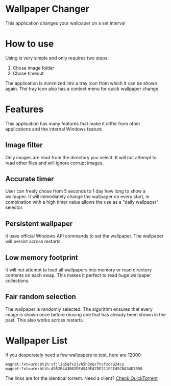 Wallpaper Changer
=================

This application changes your wallpaper on a set interval

How to use
==========

Using is very simple and only requires two steps:

1. Chose image folder
2. Chose timeout

The application is minimized into a tray icon from which it can be shown again.
The tray icon also has a context menu for quick wallpaper change.

Features
========

This application has many features that make it differ from other applications and the internal Windows feature

Image filter
------------

Only images are read from the directory you select.
It will not attempt to read other files and will ignore corrupt images.

Accurate timer
--------------

User can freely chose from 5 seconds to 1 day how long to show a wallpaper.
It will immediately change the wallpaper on every start,
in combination with a high timer value allows the use as a "daily wallpaper" selector.

Persistent wallpaper
-------------------

It uses official Windows API commands to set the wallpaper.
The wallpaper will persist across restarts.

Low memory footprint
--------------------

It will not attempt to load all wallpapers into memory or read directory contents on each swap.
This makes it perfect to read huge wallpaper collections.

Fair random selection
---------------------

The wallpaper is randomly selected.
The algorithm ensures that every image is shown once before reusing one that has already been shown in the past.
This also works across restarts.

Wallpaper List
==============

If you desperately need a few wallpapers to test, here are 12000:

	magnet:?xt=urn:btih:vfjliq5qfx2jvh5h3yqr7tsfzoru24cy
	magnet:?xt=urn:btih:A952B443B02DF49A9FA7DE211FCE45CBA34D7058

The links are for the identical torrent. Need a client? [Check QuickTorrent](https://github.com/AyrA/QuickTorrent)